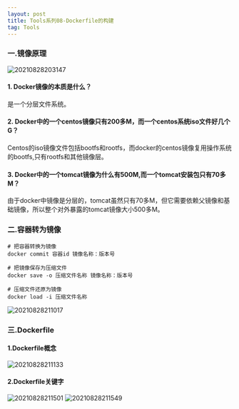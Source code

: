 ```yaml
---
layout: post
title: Tools系列08-Dockerfile的构建
tag: Tools
---
```


### 一.镜像原理

![20210828203147](https://cdn.jsdelivr.net/gh/luckykang/picture_bed/blogs_images/20210828203147.png)

#### 1. Docker镜像的本质是什么？

是一个分层文件系统。
   
#### 2. Docker中的一个centos镜像只有200多M，而一个centos系统iso文件好几个G？

Centos的iso镜像文件包括bootfs和rootfs，而docker的centos镜像复用操作系统的bootfs,只有rootfs和其他镜像层。

#### 3. Docker中的一个tomcat镜像为什么有500M,而一个tomcat安装包只有70多M？

由于docker中镜像是分层的，tomcat虽然只有70多M，但它需要依赖父镜像和基础镜像，所以整个对外暴露的tomcat镜像大小500多M。

### 二.容器转为镜像

    # 把容器转换为镜像
    docker commit 容器id 镜像名称：版本号

    # 把镜像保存为压缩文件
    docker save -o 压缩文件名称 镜像名称：版本号

    # 压缩文件还原为镜像
    docker load -i 压缩文件名称

![20210828211017](https://cdn.jsdelivr.net/gh/luckykang/picture_bed/blogs_images/20210828211017.png)

### 三.Dockerfile

#### 1.Dockerfile概念

![20210828211133](https://cdn.jsdelivr.net/gh/luckykang/picture_bed/blogs_images/20210828211133.png)

#### 2.Dockerfile关键字

![20210828211501](https://cdn.jsdelivr.net/gh/luckykang/picture_bed/blogs_images/20210828211501.png)
![20210828211549](https://cdn.jsdelivr.net/gh/luckykang/picture_bed/blogs_images/20210828211549.png)

